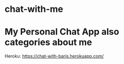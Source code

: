 # chat-with-me
# My Personal Chat App also categories about me
Heroku:
https://chat-with-baris.herokuapp.com/
